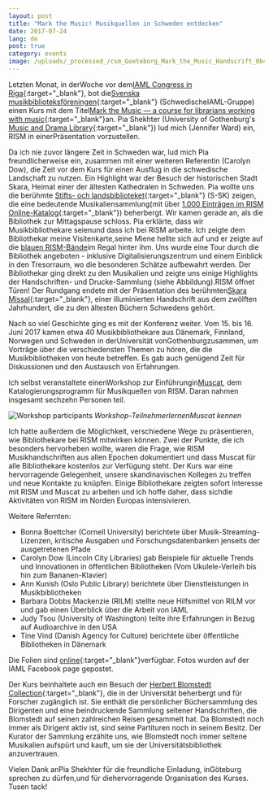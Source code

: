 ```yaml
---
layout: post
title: "Mark the Music! Musikquellen in Schweden entdecken"
date: 2017-07-24
lang: de
post: true
category: events
image: /uploads/_processed_/csm_Goeteborg_Mark_the_Music_Handscrift_0b45301c06.jpg
---
```



Letzten Monat, in derWoche vor dem[IAML Congress in Riga](http://www.iaml.info/congresses/2017-riga){:target="_blank"}, bot die[Svenska musikbiblioteksföreningen](http://www.smbf.nu/){:target="_blank"} (SchwedischeIAML-Gruppe) einen Kurs mit dem Titel[Mark the Music — a course for librarians working with music](http://www.smbf.nu/dok/Program.mark_the_music.pdf){:target="_blank"}an. Pia Shekhter (University of Gothenburg's [Music and Drama Library](http://www.ub.gu.se/bibliotek/Gumu/){:target="_blank"}) lud mich (Jennifer Ward) ein, RISM in einerPräsentation vorzustellen.

Da ich nie zuvor längere Zeit in Schweden war, lud mich Pia freundlicherweise ein, zusammen mit einer weiteren Referentin (Carolyn Dow), die Zeit vor dem Kurs für einen Ausflug in die schwedische Landschaft zu nutzen. Ein Highlight war der Besuch der historischen Stadt Skara, Heimat einer der ältesten Kathedralen in Schweden. Pia wollte uns die berühmte [Stifts- och landsbiblioteket](http://www.skara.se/se--gora/bibliotek.html){:target="_blank"} (S-SK) zeigen, die eine bedeutende Musikaliensammlung(mit über [1.000 Einträgen im RISM Online-Katalog](https://opac.rism.info/metaopac/search?View=rism&siglum=S-SK){:target="_blank"}) beherbergt. Wir kamen gerade an, als die Bibliothek zur Mittagspause schloss. Pia erklärte, dass wir Musikbibliothekare seienund dass ich bei RISM arbeite. Ich zeigte dem Bibliothekar meine Visitenkarte,seine Miene hellte sich auf und er zeigte auf die [blauen RISM-Bände](/de/publikationen.html#c41 "Opens internal link in current window")im Regal hinter ihm. Uns wurde eine Tour durch die Bibliothek angeboten - inklusive Digitalisierungszentrum und einem Einblick in den Tresorraum, wo die besonderen Schätze aufbewahrt werden. Der Bibliothekar ging direkt zu den Musikalien und zeigte uns einige Highlights der Handschriften- und Drucke-Sammlung (siehe Abbildung).RISM öffnet Türen! Der Rundgang endete mit der Präsentation des berühmten[Skara Missal](http://www.omifacsimiles.com/brochures/skara.html){:target="_blank"}, einer illuminierten Handschrift aus dem zwölften Jahrhundert, die zu den ältesten Büchern Schwedens gehört.

Nach so viel Geschichte ging es mit der Konferenz weiter. Vom 15. bis 16. Juni 2017 kamen etwa 40 Musikbibliothekare aus Dänemark, Finnland, Norwegen und Schweden in derUniversität vonGothenburgzusammen, um Vorträge über die verschiedensten Themen zu hören, die die Musikbibliotheken von heute betreffen. Es gab auch genügend Zeit für Diskussionen und den Austausch von Erfahrungen.

Ich selbst veranstaltete einenWorkshop zur Einführungin[Muscat](/de/community/muscat.html "Opens internal link in current window"), dem Katalogierungsprogramm für Musikquellen von RISM. Daran nahmen insgesamt sechzehn Personen teil.

![Workshop participants](http://rism.info/fileadmin/content/news/Goeteborg_Mark_the_Music_Workshop_568x426.JPG)
_Workshop-TeilnehmerlernenMuscat kennen_

Ich hatte außerdem die Möglichkeit, verschiedene Wege zu präsentieren, wie Bibliothekare bei RISM mitwirken können. Zwei der Punkte, die ich besonders hervorheben wollte, waren die Frage, wie RISM Musikhandschriften aus allen Epochen dokumentiert und dass Muscat für alle Bibliothekare kostenlos zur Verfügung steht. Der Kurs war eine hervorragende Gelegenheit, unsere skandinavischen Kollegen zu treffen und neue Kontakte zu knüpfen. Einige Bibliothekare zeigten sofort Interesse mit RISM und Muscat zu arbeiten und ich hoffe daher, dass sichdie Aktivitäten von RISM im Norden Europas intensivieren.

Weitere Refernten:

- Bonna Boettcher (Cornell University) berichtete über Musik-Streaming-Lizenzen, kritische Ausgaben und Forschungsdatenbanken jenseits der ausgetretenen Pfade
- Carolyn Dow (Lincoln City Libraries) gab Beispiele für aktuelle Trends und Innovationen in öffentlichen Bibliotheken (Vom Ukulele-Verleih bis hin zum Bananen-Klavier)
- Ann Kunish (Oslo Public Library) berichtete über Dienstleistungen in Musikbibliotheken
- Barbara Dobbs Mackenzie (RILM) stellte neue Hilfsmittel von RILM vor und gab einen Überblick über die Arbeit von IAML
- Judy Tsou (University of Washington) teilte ihre Erfahrungen in Bezug auf Audioarchive in den USA
- Tine Vind (Danish Agency for Culture) berichtete über öffentliche Bibliotheken in Dänemark

Die Folien sind [online](http://smbf.nu/arkivet/markthemusic/markthemusic.html){:target="_blank"}verfügbar. Fotos wurden auf der IAML Facebook page gepostet.

<script>
(function(d, s, id) {
var js, fjs = d.getElementsByTagName(s)[0];
if (d.getElementById(id))
return;
js = d.createElement(s);
js.id = id;
js.src = "//connect.facebook.net/en_US/all.js#xfbml=1";
fjs.parentNode.insertBefore(js, fjs);
}(document, 'script', 'facebook-jssdk'));
</script>



Der Kurs beinhaltete auch ein Besuch der [Herbert Blomstedt Collection](http://www.ub.gu.se/samlingar/blomstedt/){:target="_blank"}, die in der Universität beherbergt und für Forscher zugänglich ist. Sie enthält die persönlicher Büchersammlung des Dirigenten und eine beindruckende Sammlung seltener Handschriften, die Blomstedt auf seinen zahlreichen Reisen gesammelt hat. Da Blomstedt noch immer als Dirigent aktiv ist, sind seine Partituren noch in seinem Besitz. Der Kurator der Sammlung erzählte uns, wie Blomstedt noch immer seltene Musikalien aufspürt und kauft, um sie der Universitätsbibliothek anzuvertrauen.

Vielen Dank anPia Shekhter für die freundliche Einladung, inGöteburg sprechen zu dürfen,und für diehervorragende Organisation des Kurses. Tusen tack!

<script type="text/javascript">var switchTo5x=true;</script><script type="text/javascript" src="http://w.sharethis.com/button/buttons.js"></script><script type="text/javascript">stLight.options({publisher: "9b601438-1ce1-49d8-bfd7-9cff5df54c17", doNotHash: false, doNotCopy: false, hashAddressBar: false});</script>